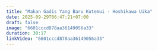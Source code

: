 ```yaml
---
title: "Makan Gadis Yang Baru Kutemui - Hoshikawa Uika"
date: 2025-09-29T06:47:21+07:00
draft: false
image: "6601cccd878aa36149056a33"
duration: 30:17
linkVideo: "6601cccd878aa36149056a33"
---
```

